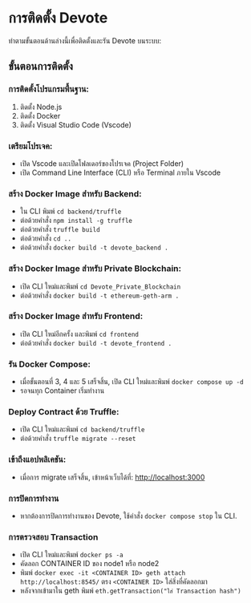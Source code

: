 # การติดตั้ง Devote

ทําตามขั้นตอนด้านล่างนี้เพื่อติดตั้งและรัน Devote บนระบบ:

## ขั้นตอนการติดตั้ง

### การติดตั้งโปรแกรมพื้นฐาน:

1. ติดตั้ง Node.js
2. ติดตั้ง Docker
3. ติดตั้ง Visual Studio Code (Vscode)

### เตรียมโปรเจค:

- เปิด Vscode และเปิดโฟลเดอร์ของโปรเจค (Project Folder)
- เปิด Command Line Interface (CLI) หรือ Terminal ภายใน Vscode

### สร้าง Docker Image สำหรับ Backend:
- ใน CLI พิมพ์ `cd backend/truffle`
- ต่อด้วยคำสั่ง `npm install -g truffle`
- ต่อด้วยคำสั่ง `truffle build`
- ต่อด้วยคำสั่ง `cd ..`
- ต่อด้วยคำสั่ง `docker build -t devote_backend .`

### สร้าง Docker Image สำหรับ Private Blockchain:

- เปิด CLI ใหม่และพิมพ์ `cd Devote_Private_Blockchain`
- ต่อด้วยคำสั่ง `docker build -t ethereum-geth-arm .`

### สร้าง Docker Image สำหรับ Frontend:

- เปิด CLI ใหม่อีกครั้ง และพิมพ์ `cd frontend`
- ต่อด้วยคำสั่ง `docker build -t devote_frontend .`

### รัน Docker Compose:

- เมื่อขั้นตอนที่ 3, 4 และ 5 เสร็จสิ้น, เปิด CLI ใหม่และพิมพ์ `docker compose up -d`
- รอจนทุก Container เริ่มทำงาน

### Deploy Contract ด้วย Truffle:

- เปิด CLI ใหม่และพิมพ์ `cd backend/truffle`
- ต่อด้วยคำสั่ง `truffle migrate --reset`

### เข้าถึงแอปพลิเคชัน:

- เมื่อการ migrate เสร็จสิ้น, เข้าหน้าเว็บได้ที่: [http://localhost:3000](http://localhost:3000)

### การปิดการทำงาน

- หากต้องการปิดการทำงานของ Devote, ใช้คำสั่ง `docker compose stop` ใน CLI.

### การตรวจสอบ Transaction

- เปิด CLI ใหม่และพิมพ์ `docker ps -a`
- คัดลอก CONTAINER ID ของ node1 หรือ node2
- พิมพ์ `docker exec -it <CONTAINER ID> geth attach http://localhost:8545/` ตรง `<CONTAINER ID>` ใส่สิ่งที่คัดลอกมา
- หลังจากเข้ามาใน geth พิมพ์ `eth.getTransaction("ใส่ Transaction hash")`


